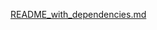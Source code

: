 [README_with_dependencies.md](https://github.com/user-attachments/files/18310020/README_with_dependencies.md)
